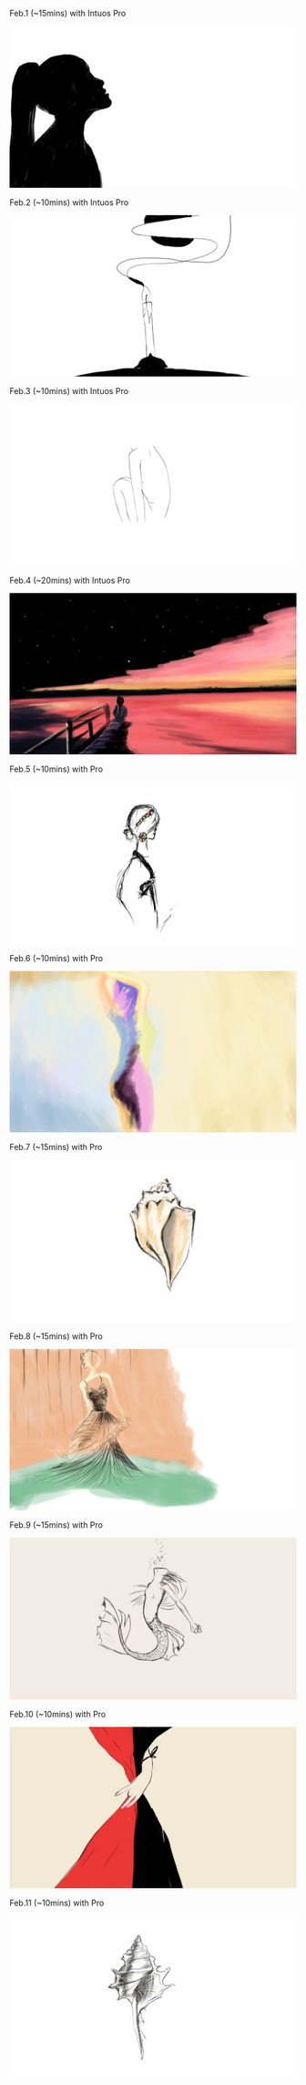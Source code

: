 Feb.1 (~15mins) with Intuos Pro

![Shadow](1.jpg)

Feb.2 (~10mins) with Intuos Pro

![Candle](2.jpg)

Feb.3 (~10mins) with Intuos Pro

![Side](3.jpg)

Feb.4 (~20mins) with Intuos Pro

![Path](4.jpg)

Feb.5 (~10mins) with Pro

![Style](5.jpg)

Feb.6 (~10mins) with Pro

![Colors](6.jpg)

Feb.7 (~15mins) with Pro

![Shell](7.jpg)

Feb.8 (~15mins) with Pro

![Color](8.jpg)

Feb.9 (~15mins) with Pro

![Fish](9.jpg)

Feb.10 (~10mins) with Pro

![Hand](10.jpg)

Feb.11 (~10mins) with Pro

![Shell 2](11.jpg)

